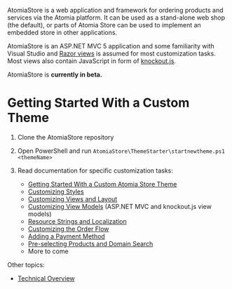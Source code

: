 AtomiaStore is a web application and framework for ordering products and services via the Atomia platform. It can be used as a stand-alone web shop (the default), or parts of Atomia Store can be used to implement an embedded store in other applications.

AtomiaStore is an ASP.NET MVC 5 application and some familiarity with Visual Studio and [Razor views](http://www.asp.net/mvc/overview/views) is assumed for most customization tasks. Most views also contain JavaScript in form of [knockout.js](http://www.knockoutjs.com).



AtomiaStore is **currently in beta.**

Getting Started With a Custom Theme
===================================

1. Clone the AtomiaStore repository
2. Open PowerShell and run `AtomiaStore\ThemeStarter\startnewtheme.ps1 <themeName>`
3. Read documentation for specific customization tasks:
 
    * [Getting Started With a Custom Atomia Store Theme](Documentation/getting-started-with-a-new-theme.md)
    * [Customizing Styles](Documentation/customizing-styles.md)
    * [Customizing Views and Layout](Documentation/customizing-views-and-layout.md)
    * [Customizing View Models](Documentation/customizing-view-models.md) (ASP.NET MVC and knockout.js view models)
    * [Resource Strings and Localization](Documentation/resource-strings-and-localization.md)
    * [Customizing the Order Flow](Documentation/customizing-the-orderflow.md)
    * [Adding a Payment Method](Documentation/adding-a-payment-method.md)
    * [Pre-selecting Products and Domain Search](Documentation/preselecting-products-and-domain-search.md)
    * More to come

Other topics:

* [Technical Overview](Documentation/technical-overview.md)


